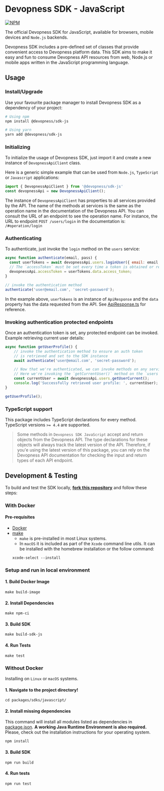 # Devopness SDK - JavaScript

[![NPM](https://nodei.co/npm/@devopness/sdk-js.png?downloads=true&stars=true)](https://nodei.co/npm/@devopness/sdk-js/)

The official Devopness SDK for JavaScript, available for browsers, mobile devices and `Node.js` backends.

Devopness SDK includes a pre-defined set of classes that provide convenient access to Devopness platform data. This SDK aims to make it easy and fun to consume Devopness API resources from web, Node.js or mobile apps written in the JavaScript programming language.

## Usage

### Install/Upgrade
Use your favourite package manager to install Devopness SDK as a dependency of your project:
```bash
# Using npm
npm install @devopness/sdk-js

# Using yarn
yarn add @devopness/sdk-js
```

### Initializing

To initialize the usage of Devopness SDK, just import it and create a new instance of `DevopnessApiClient` class.

Here is a generic simple example that can be used from `Node.js`, `TypeScript` or `Javascript` applications:

```javascript
import { DevopnessApiClient } from '@devopness/sdk-js'
const devopnessApi = new DevopnessApiClient();
```

The instance of `DevopnessApiClient` has properties to all services provided by the API.
The name of the methods at services is the same as the operation name in the documentation of the
Devopness API. You can consult the URL of an endpoint to see the operation name. For instance,
the URL to endpoint `POST /users/login` in the documentation is: `/#operation/login`

### Authenticating

To authenticate, just invoke the `login` method on the `users` service:

```javascript
async function authenticate(email, pass) {
  const userTokens = await devopnessApi.users.loginUser({ email: email, password: pass });
  // The `accessToken` must be set every time a token is obtained or refreshed.
  devopnessApi.accessToken = userTokens.data.access_token;
}

// invoke the authentication method
authenticate('user@email.com', 'secret-password');
```

In the example above, `userTokens` is an instance of `ApiResponse` and the `data` property has the data requested from the API. See [ApiResponse.ts](https://github.com/devopness/devopness/blob/main/packages/sdks/javascript/src/common/ApiResponse.ts) for reference.

### Invoking authentication protected endpoints
Once an authentication token is set, any protected endpoint can be invoked.
Example retrieving current user details:

```javascript
async function getUserProfile() {
    // invoke the authentication method to ensure an auth token
    // is retrieved and set to the SDK instance
    await authenticate('user@email.com', 'secret-password');

    // Now that we're authenticated, we can invoke methods on any services.
    // Here we're invoking the `getCurrentUser()` method on the `users` service
    const currentUser = await devopnessApi.users.getUserCurrent();
    console.log('Successfully retrieved user profile: ', currentUser);
}

getUserProfile();
```

### TypeScript support
This package includes TypeScript declarations for every method.
TypeScript versions `>= 4.4` are supported.

>Some methods in `Devopness SDK JavaScript` accept and return objects from the Devopness API. The type declarations for these objects will always track the latest version of the API. Therefore, if you'e using the latest version of this package, you can rely on the Devopness API documentation for checking the input and return types of each API endpoint.

## Development & Testing
To build and test the SDK locally, [**fork this repository**](https://github.com/devopness/devopness/fork) and follow these steps:

### With Docker
#### Pre-requisites
- [Docker](https://www.docker.com/products/docker-desktop/)
- [make](https://www.gnu.org/software/make/)
  - `make` is pre-installed in most Linux systems.
  - In `macOS` it is included as part of the `Xcode` command line utils. It can be installed with the homebrew installation or the follow command:
  ```
  xcode-select --install
  ```
### Setup and run in local environment
#### 1. Build Docker Image
```
make build-image
```

#### 2. Install Dependencies
```
make npm-ci
```

#### 3. Build SDK
```
make build-sdk-js
```

#### 4. Run Tests
```
make test
```

### Without Docker
Installing on ``Linux`` or ``macOS`` systems.

#### 1. Navigate to the project directory!
```shell
cd packages/sdks/javascript/
```

#### 2. Install missing dependencies
This command will install all modules listed as dependencies in [package.json](package.json). **A working Java Runtime Environment is also required.** Please, check out the installation instructions 
for your operating system.
```
npm install
```

#### 3. Build SDK
```
npm run build
```

#### 4. Run tests
```
npm run test
```
